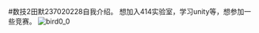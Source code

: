 #数技2田默237020228自我介绍。
想加入414实验室，学习unity等，想参加一些竞赛。
![bird0_0](https://github.com/tianmo1323/tianmo_414join/assets/147151708/1306fa29-7ef4-48cd-853e-859dcb33baf3)
